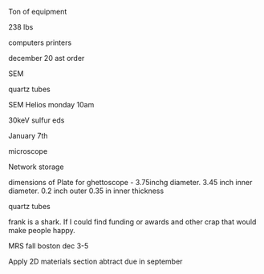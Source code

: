 Ton of equipment

238 lbs

computers printers

december 20 ast order

SEM

quartz tubes

SEM Helios monday 10am

30keV sulfur eds

January 7th

microscope

Network storage

dimensions of Plate for ghettoscope - 3.75inchg diameter. 3.45 inch
inner diameter. 0.2 inch outer 0.35 in inner thickness

quartz tubes

frank is a shark. If I could find funding or awards and other crap that
would make people happy.

MRS fall boston dec 3-5

Apply 2D materials section abtract due in september
